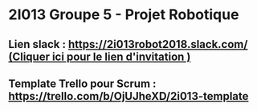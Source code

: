 # 2I013 Groupe 5 - Projet Robotique

## Lien slack : https://2i013robot2018.slack.com/  [(Cliquer ici pour le lien d'invitation )](https://join.slack.com/t/2i013robot2018/shared_invite/enQtNTI4ODUwNzU1OTg3LWNjNmNiOWM3ZjIyYjdiOGE2MTBhZDlhZmVlZmMyNDcyZGZjY2ZiZGUyNTI4YmI2OTYzZDUyZGQyNWMwYTIyMjU)

## Template Trello pour Scrum : https://trello.com/b/OjUJheXD/2i013-template

